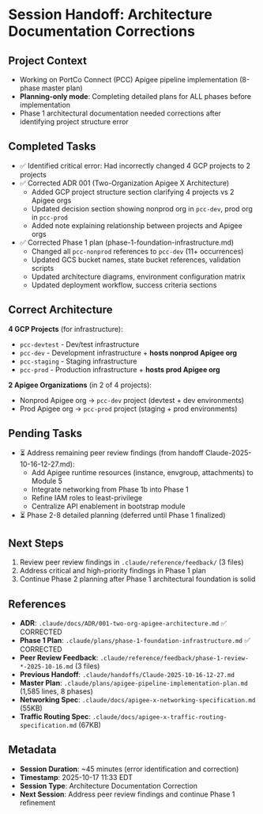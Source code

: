 # Session Handoff: Architecture Documentation Corrections

## Project Context
- Working on PortCo Connect (PCC) Apigee pipeline implementation (8-phase master plan)
- **Planning-only mode**: Completing detailed plans for ALL phases before implementation
- Phase 1 architectural documentation needed corrections after identifying project structure error

## Completed Tasks
- ✅ Identified critical error: Had incorrectly changed 4 GCP projects to 2 projects
- ✅ Corrected ADR 001 (Two-Organization Apigee X Architecture)
  - Added GCP project structure section clarifying 4 projects vs 2 Apigee orgs
  - Updated decision section showing nonprod org in `pcc-dev`, prod org in `pcc-prod`
  - Added note explaining relationship between projects and Apigee orgs
- ✅ Corrected Phase 1 plan (phase-1-foundation-infrastructure.md)
  - Changed all `pcc-nonprod` references to `pcc-dev` (11+ occurrences)
  - Updated GCS bucket names, state bucket references, validation scripts
  - Updated architecture diagrams, environment configuration matrix
  - Updated deployment workflow, success criteria sections

## Correct Architecture
**4 GCP Projects** (for infrastructure):
- `pcc-devtest` - Dev/test infrastructure
- `pcc-dev` - Development infrastructure + **hosts nonprod Apigee org**
- `pcc-staging` - Staging infrastructure
- `pcc-prod` - Production infrastructure + **hosts prod Apigee org**

**2 Apigee Organizations** (in 2 of 4 projects):
- Nonprod Apigee org → `pcc-dev` project (devtest + dev environments)
- Prod Apigee org → `pcc-prod` project (staging + prod environments)

## Pending Tasks
- ⏳ Address remaining peer review findings (from handoff Claude-2025-10-16-12-27.md):
  - Add Apigee runtime resources (instance, envgroup, attachments) to Module 5
  - Integrate networking from Phase 1b into Phase 1
  - Refine IAM roles to least-privilege
  - Centralize API enablement in bootstrap module
- ⏳ Phase 2-8 detailed planning (deferred until Phase 1 finalized)

## Next Steps
1. Review peer review findings in `.claude/reference/feedback/` (3 files)
2. Address critical and high-priority findings in Phase 1 plan
3. Continue Phase 2 planning after Phase 1 architectural foundation is solid

## References
- **ADR**: `.claude/docs/ADR/001-two-org-apigee-architecture.md` ✅ CORRECTED
- **Phase 1 Plan**: `.claude/plans/phase-1-foundation-infrastructure.md` ✅ CORRECTED
- **Peer Review Feedback**: `.claude/reference/feedback/phase-1-review-*-2025-10-16.md` (3 files)
- **Previous Handoff**: `.claude/handoffs/Claude-2025-10-16-12-27.md`
- **Master Plan**: `.claude/plans/apigee-pipeline-implementation-plan.md` (1,585 lines, 8 phases)
- **Networking Spec**: `.claude/docs/apigee-x-networking-specification.md` (55KB)
- **Traffic Routing Spec**: `.claude/docs/apigee-x-traffic-routing-specification.md` (67KB)

## Metadata
- **Session Duration**: ~45 minutes (error identification and correction)
- **Timestamp**: 2025-10-17 11:33 EDT
- **Session Type**: Architecture Documentation Correction
- **Next Session**: Address peer review findings and continue Phase 1 refinement
